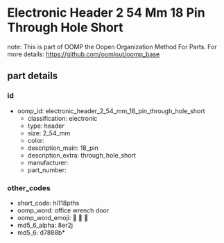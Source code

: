 # Electronic Header 2 54 Mm 18 Pin Through Hole Short  

note: This is part of OOMP the Oopen Organization Method For Parts. For more details: https://github.com/oomlout/oomp_base

##  part details





### id
* oomp_id: electronic_header_2_54_mm_18_pin_through_hole_short
  * classification: electronic
  * type: header
  * size: 2_54_mm
  * color: 
  * description_main: 18_pin
  * description_extra: through_hole_short
  * manufacturer: 
  * part_number: 

### other_codes
* short_code: hi118pths
* oomp_word: office wrench door
* oomp_word_emoji: :office: :wrench: :door:
* md5_6_alpha: 8er2j
* md5_6: d7888b* 